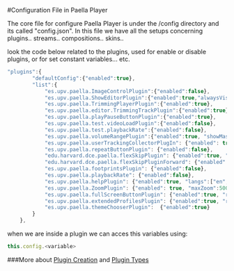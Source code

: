 #Configuration File in Paella Player

The core file for configure Paella Player is under the /config directory and its called "config.json". 
In this file we have all the setups concerning plugins.. streams.. compositions.. skins.. 

look the code below related to the plugins, used for enable or disable plugins, or for set constant variables... etc.

```javascript
"plugins":{
		"defaultConfig":{"enabled":true},
		"list":{
			"es.upv.paella.ImageControlPlugin":{"enabled":false},
			"es.upv.paella.ShowEditorPlugin":{"enabled":true,"alwaysVisible":true},
			"es.upv.paella.TrimmingPlayerPlugin":{"enabled":true},
			"es.upv.paella.editor.TrimmingTrackPlugin":{"enabled":true},
			"es.upv.paella.playPauseButtonPlugin":{"enabled":true},
            "es.upv.paella.test.videoLoadPlugin":{"enabled":false},
			"es.upv.paella.test.playbackRate":{"enabled":false},
			"es.upv.paella.volumeRangePlugin":{"enabled":true, "showMasterVolume": true, "showSlaveVolume": false },
			"es.upv.paella.userTrackingCollectorPlugIn": {"enabled": true, "heartBeatTime": 5000},
			"es.upv.paella.repeatButtonPlugin": {"enabled":false},
			"edu.harvard.dce.paella.flexSkipPlugin": {"enabled":true, "direction": "Rewind", "seconds": 10},
			"edu.harvard.dce.paella.flexSkipPluginForward": {"enabled":true, "direction": "Forward", "seconds": 30},
			"es.upv.paella.footprintsPlugin": {"enabled":false},
			"es.upv.paella.playbackRate": {"enabled":false},
            "es.upv.paella.helpPlugin": {"enabled":true, "langs":["en","es"]},
            "es.upv.paella.ZoomPlugin": {"enabled": true, "maxZoom":500, "minZoom":100, "zoomIncr":10},
            "es.upv.paella.fullScreenButtonPlugin": {"enabled":true, "reloadOnFullscreen":{ "enabled":true, "keepUserSelection":true }},
            "es.upv.paella.extendedProfilesPlugin": {"enabled":true, "reloadOnFullscreen":"reload" },
            "es.upv.paella.themeChooserPlugin":  {"enabled":true}
		}
	},
```
when we are inside a plugin we can acces this variables using:

```javascript
this.config.<variable>
```

###More about [Plugin Creation](plugin_creation.md) and [Plugin Types](plugin_type.md)